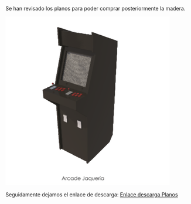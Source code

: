 
Se han revisado los planos para poder comprar posteriormente la madera.

![arcadejak](../img/arcadejak.png)

Seguidamente dejamos el enlace de descarga: [Enlace descarga Planos](../resources/arcadejak22.pdf)
